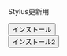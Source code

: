 Stylus更新用

<!doctype html>
<html lang="ja">
<head>
  <meta charset="UTF-8">
  <title>Button Link Sample</title>
</head>
<body>
<input type="button" onclick="location.href='file://192.168.1.30/etc/test002.user.css'" value="インストール"><br>
<input type="button" onclick="location.href='https://github.com/ikus113/stylus_/raw/refs/heads/main/stylus/test002.user.css'" value="インストール2">
</body>
</html>
